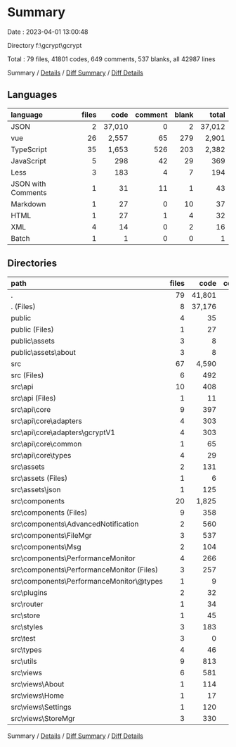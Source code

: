 # Summary

Date : 2023-04-01 13:00:48

Directory f:\\gcrypt\\gcrypt

Total : 79 files,  41801 codes, 649 comments, 537 blanks, all 42987 lines

Summary / [Details](details.md) / [Diff Summary](diff.md) / [Diff Details](diff-details.md)

## Languages
| language | files | code | comment | blank | total |
| :--- | ---: | ---: | ---: | ---: | ---: |
| JSON | 2 | 37,010 | 0 | 2 | 37,012 |
| vue | 26 | 2,557 | 65 | 279 | 2,901 |
| TypeScript | 35 | 1,653 | 526 | 203 | 2,382 |
| JavaScript | 5 | 298 | 42 | 29 | 369 |
| Less | 3 | 183 | 4 | 7 | 194 |
| JSON with Comments | 1 | 31 | 11 | 1 | 43 |
| Markdown | 1 | 27 | 0 | 10 | 37 |
| HTML | 1 | 27 | 1 | 4 | 32 |
| XML | 4 | 14 | 0 | 2 | 16 |
| Batch | 1 | 1 | 0 | 0 | 1 |

## Directories
| path | files | code | comment | blank | total |
| :--- | ---: | ---: | ---: | ---: | ---: |
| . | 79 | 41,801 | 649 | 537 | 42,987 |
| . (Files) | 8 | 37,176 | 21 | 20 | 37,217 |
| public | 4 | 35 | 1 | 5 | 41 |
| public (Files) | 1 | 27 | 1 | 4 | 32 |
| public\\assets | 3 | 8 | 0 | 1 | 9 |
| public\\assets\\about | 3 | 8 | 0 | 1 | 9 |
| src | 67 | 4,590 | 627 | 512 | 5,729 |
| src (Files) | 6 | 492 | 60 | 62 | 614 |
| src\\api | 10 | 408 | 178 | 81 | 667 |
| src\\api (Files) | 1 | 11 | 6 | 2 | 19 |
| src\\api\\core | 9 | 397 | 172 | 79 | 648 |
| src\\api\\core\\adapters | 4 | 303 | 163 | 56 | 522 |
| src\\api\\core\\adapters\\gcryptV1 | 4 | 303 | 163 | 56 | 522 |
| src\\api\\core\\common | 1 | 65 | 9 | 13 | 87 |
| src\\api\\core\\types | 4 | 29 | 0 | 10 | 39 |
| src\\assets | 2 | 131 | 0 | 5 | 136 |
| src\\assets (Files) | 1 | 6 | 0 | 1 | 7 |
| src\\assets\\json | 1 | 125 | 0 | 4 | 129 |
| src\\components | 20 | 1,825 | 44 | 200 | 2,069 |
| src\\components (Files) | 9 | 358 | 10 | 71 | 439 |
| src\\components\\AdvancedNotification | 2 | 560 | 10 | 57 | 627 |
| src\\components\\FileMgr | 3 | 537 | 18 | 27 | 582 |
| src\\components\\Msg | 2 | 104 | 4 | 13 | 121 |
| src\\components\\PerformanceMonitor | 4 | 266 | 2 | 32 | 300 |
| src\\components\\PerformanceMonitor (Files) | 3 | 257 | 2 | 31 | 290 |
| src\\components\\PerformanceMonitor\\@types | 1 | 9 | 0 | 1 | 10 |
| src\\plugins | 2 | 32 | 23 | 8 | 63 |
| src\\router | 1 | 34 | 12 | 4 | 50 |
| src\\store | 1 | 45 | 1 | 3 | 49 |
| src\\styles | 3 | 183 | 4 | 7 | 194 |
| src\\test | 3 | 0 | 50 | 6 | 56 |
| src\\types | 4 | 46 | 0 | 7 | 53 |
| src\\utils | 9 | 813 | 242 | 69 | 1,124 |
| src\\views | 6 | 581 | 13 | 60 | 654 |
| src\\views\\About | 1 | 114 | 1 | 9 | 124 |
| src\\views\\Home | 1 | 17 | 0 | 6 | 23 |
| src\\views\\Settings | 1 | 120 | 6 | 11 | 137 |
| src\\views\\StoreMgr | 3 | 330 | 6 | 34 | 370 |

Summary / [Details](details.md) / [Diff Summary](diff.md) / [Diff Details](diff-details.md)